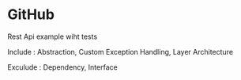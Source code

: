 # GitHub

Rest Api example wiht tests

Include : 
Abstraction,
Custom Exception Handling,
Layer Architecture


Exculude :
Dependency,
Interface
